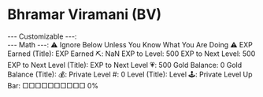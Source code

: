 # Bhramar Viramani (BV)

--- Customizable ---:  
--- Math ---: ⚠️ Ignore Below Unless You Know What You Are Doing ⚠️
EXP Earned (Title): EXP Earned ⛏️: NaN
EXP to Level: 500
EXP to Next Level: 500
EXP to Next Level (Title): EXP to Next Level 💗: 500
Gold Balance: 0
Gold Balance (Title): 💰: Private
Level #: 0
Level (Title): Level 🕹: Private
Level Up Bar: □□□□□□□□□□ 0%